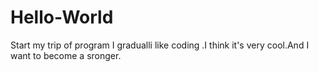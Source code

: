 # Hello-World
Start my trip of program
I gradualli like coding .I think it's very cool.And I want to become a sronger.
